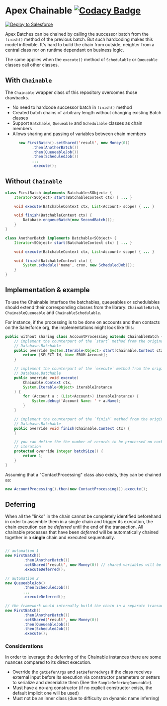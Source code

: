# Apex Chainable [![Codacy Badge](https://app.codacy.com/project/badge/Grade/7024ec2e01c24c03a323e565e029a5a6)](https://www.codacy.com/gh/rsoesemann/apex-chainable/dashboard?utm_source=github.com&amp;utm_medium=referral&amp;utm_content=rsoesemann/apex-chainable&amp;utm_campaign=Badge_Grade)

<a href="https://githubsfdeploy.herokuapp.com?owner=rsoesemann&repo=apex-chainable-batch">
  <img alt="Deploy to Salesforce"
       src="https://raw.githubusercontent.com/afawcett/githubsfdeploy/master/src/main/webapp/resources/img/deploy.png">
</a>

Apex Batches can be chained by calling the successor batch from the `finish()` method of the previous batch.
But such hardcoding makes this model inflexible. It's hard to build the chain from outside, neighter from a central class
nor on runtime dependant on business logic.

The same applies when the `execute()` method of `Schedulable` or `Queueable` classes call other classes.

## With `Chainable`

The `Chainable` wrapper class of this repository overcomes those drawbacks.

 - No need to hardcode successor batch in `finish()` method
 - Created batch chains of arbitrary length without changing existing Batch classes
 - Support `Batchable`, `Queueable` and `Schedulable` classes as chain members
 - Allows sharing and passing of variables between chain members

```java
      new FirstBatch().setShared('result', new Money(0))
            .then(AnotherBatch())
            .then(QueueableJob())
            .then(ScheduledJob())
            ...
            .execute();
```

## Without `Chainable`

```java
class FirstBatch implements Batchable<SObject> {
    Iterator<SObject> start(BatchableContext ctx) { ... }

    void execute(BatchableContext ctx, List<Account> scope) { ... }

    void finish(BatchableContext ctx) {
        Database.enqueueBatch(new SecondBatch());
    }
}
```

```java
class AnotherBatch implements Batchable<SObject> {
    Iterator<SObject> start(BatchableContext ctx) { ... }

    void execute(BatchableContext ctx, List<Account> scope) { ... }

    void finish(BatchableContext ctx) {
        System.schedule('name', cron, new ScheduledJob());
    }
}
```

## Implementation & example

To use the Chainable interface the batchables, queueables or schedulables should extend their corresponding classes from the library: `ChainableBatch`, `ChainableQueueable` and `ChainableSchedulable`.

For instance, if the processing is to be done on accounts and then contacts on the Salesforce org, the implementations might look like this:

```java
public without sharing class AccountProcessing extends ChainableBatch {
    // implement the counterpart of the `start` method from the original
    // Database.Batchable
    public override System.Iterable<Object> start(Chainable.Context ctx) {
        return [SELECT Id, Name FROM Account];
    }

    // implement the counterpart of the `execute` method from the original
    // Database.Batchable
    public override void execute(
        Chainable.Context ctx,
        System.Iterable<Object> iterableInstance
    ) {
        for (Account a : (List<Account>) iterableInstance) {
            System.debug('Account Name: ' + a.Name);
        }
    }

    // implement the counterpart of the `finish` method from the original
    // Database.Batchable
    public override void finish(Chainable.Context ctx) {
    }

    // you can define the the number of records to be processed on each
    // iteration
    protected override Integer batchSize() {
        return 1;
    }
}
```

Assuming that a "ContactProcessing" class also exists, they can be chained as:

```java
new AccountProcessing().then(new ContactProcessing()).execute();
```

## Deferring

When all the "links" in the chain cannot be completely identified beforehand in order to assemble them in a single chain and trigger its execution, the chain execution can be *deferred* until the end of the transaction. All chainable processes that have been *deferred* will be automatically chained together in a **single** chain and executed sequentually.

```java

// automation 1
new FirstBatch()
        .then(AnotherBatch())
        .setShared('result', new Money(0)) // shared variables will be available across other following deferred chainables
        .executeDeferred();

// automation 2
new QueueableJob()
        .then(ScheduledJob())
        ...
        .executeDeferred();

// the framework would internally build the chain in a separate transaction with a definition like this
new FirstBatch()
        .then(AnotherBatch())
        .setShared('result', new Money(0))
        .then(QueueableJob())
        .then(ScheduledJob())
        .execute();

```

### Considerations

In order to leverage the deferring of the Chainable instances there are some nuances compared to its direct execution.

* Override the `getDeferArgs` and `setDeferredArgs` if the class receives external input before its execution via constructor parameters or setters to serialize and deserialize them (See the `SampleDeferArgQueueable`).
* Must have a no-arg constructor (if no explicit constructor exists, the default implicit one will be used)
* Must not be an inner class (due to difficulty on dynamic name inferring)